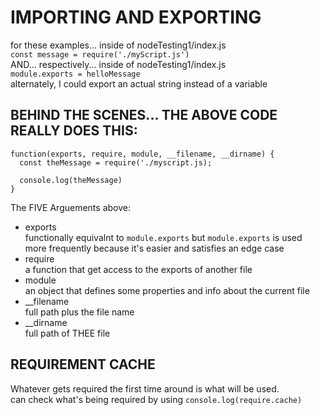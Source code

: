 # IMPORTING AND EXPORTING

for these examples... inside of nodeTesting1/index.js  
   `const message = require('./myScript.js')`  
AND... respectively... inside of nodeTesting1/index.js  
   `module.exports = helloMessage`  
alternately, I could export an actual string instead of a variable

## BEHIND THE SCENES... THE ABOVE CODE REALLY DOES THIS:

```
function(exports, require, module, __filename, __dirname) {
  const theMessage = require('./myscript.js);

  console.log(theMessage)
}
```

The FIVE Arguements above:
* exports  
  functionally equivalnt to `module.exports` but `module.exports` is used more frequently because it's easier and satisfies an edge case
* require  
  a function that get access to the exports of another file
* module  
  an object that defines some properties and info about the current file
* __filename  
  full path plus the file name
* __dirname  
  full path of THEE file

## REQUIREMENT CACHE
Whatever gets required the first time around is what will be used.  
can check what's being required by using `console.log(require.cache)`